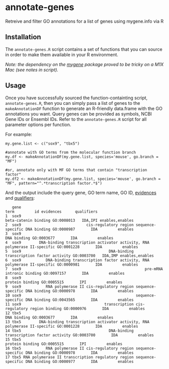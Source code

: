 # annotate-genes
Retreive and filter GO annotations for a list of genes using mygene.info via R

## Installation
The `annotate-genes.R` script contains a set of functions that you can source in order to make them available in your R environment.

_Note: the dependency on the [mygene](https://bioconductor.org/packages/release/bioc/html/mygene.html) package proved to be tricky on a M1X Mac (see notes in script)._

## Usage
Once you have successfully sourced the function-containting script, `annotate-genes.R`, then you can simply pass a list of genes to the `makeAnnotationDF` function to generate an R-friendly data.frame with the GO annotations you want. Query genes can be provided as symbols, NCBI Gene IDs or Ensembl IDs. Refer to the `annotate-genes.R` script for all parameter options per function.

For example:
```
my.gene.list <- c("sox9", "tbx5")

#annotate with GO terms from the molecular function branch
my.df <- makeAnnotationDF(my.gene.list, species='mouse', go.branch = "MF")

#or, annotate only with MF GO terms that contain "transcription factor"
my.df2 <- makeAnnotationDF(my.gene.list, species='mouse', go.branch = "MF", pattern="^.*transcription factor.*$")
```

And the output include the query gene, GO term name, GO ID, [evidences](https://wiki.geneontology.org/index.php/Guide_to_GO_Evidence_Codes) and [qualifiers](https://wiki.geneontology.org/index.php/Annotation_Relations):
```
   gene                                                                            term         id evidences      qualifiers
1  sox9                                                            beta-catenin binding GO:0008013   IDA,IPI enables,enables
2  sox9                             cis-regulatory region sequence-specific DNA binding GO:0000987       IDA         enables
3  sox9                                                                     DNA binding GO:0003677       IDA         enables
4  sox9        DNA-binding transcription activator activity, RNA polymerase II-specific GO:0001228       IDA         enables
5  sox9                                       DNA-binding transcription factor activity GO:0003700   IDA,IMP enables,enables
6  sox9           DNA-binding transcription factor activity, RNA polymerase II-specific GO:0000981       IDA         enables
7  sox9                                                       pre-mRNA intronic binding GO:0097157       IDA         enables
8  sox9                                                                 protein binding GO:0005515       IPI         enables
9  sox9           RNA polymerase II cis-regulatory region sequence-specific DNA binding GO:0000978       IDA         enables
10 sox9                                                   sequence-specific DNA binding GO:0043565       IDA         enables
11 sox9                                     transcription cis-regulatory region binding GO:0000976       IDA         enables
12 tbx5                                                                     DNA binding GO:0003677       IDA         enables
13 tbx5        DNA-binding transcription activator activity, RNA polymerase II-specific GO:0001228       IDA         enables
14 tbx5                                       DNA-binding transcription factor activity GO:0003700       IDA         enables
15 tbx5                                                                 protein binding GO:0005515       IPI         enables
16 tbx5           RNA polymerase II cis-regulatory region sequence-specific DNA binding GO:0000978       IDA         enables
17 tbx5 RNA polymerase II transcription regulatory region sequence-specific DNA binding GO:0000977       IDA         enables
```

